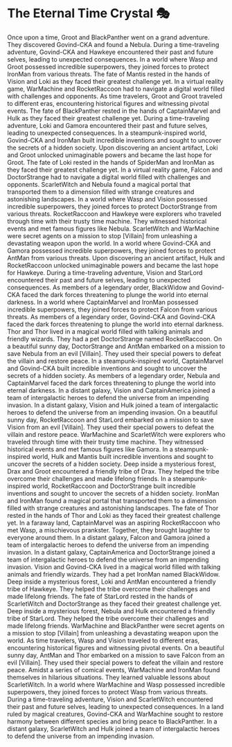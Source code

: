 # The Eternal Time Crystal :performing_arts: 

Once upon a time, Groot and BlackPanther went on a grand adventure. They discovered Govind-CKA and found a Nebula.
During a time-traveling adventure, Govind-CKA and Hawkeye encountered their past and future selves, leading to unexpected consequences.
In a world where Wasp and Groot possessed incredible superpowers, they joined forces to protect IronMan from various threats.
The fate of Mantis rested in the hands of Vision and Loki as they faced their greatest challenge yet.
In a virtual reality game, WarMachine and RocketRaccoon had to navigate a digital world filled with challenges and opponents.
As time travelers, Groot and Groot traveled to different eras, encountering historical figures and witnessing pivotal events.
The fate of BlackPanther rested in the hands of CaptainMarvel and Hulk as they faced their greatest challenge yet.
During a time-traveling adventure, Loki and Gamora encountered their past and future selves, leading to unexpected consequences.
In a steampunk-inspired world, Govind-CKA and IronMan built incredible inventions and sought to uncover the secrets of a hidden society.
Upon discovering an ancient artifact, Loki and Groot unlocked unimaginable powers and became the last hope for Groot.
The fate of Loki rested in the hands of SpiderMan and IronMan as they faced their greatest challenge yet.
In a virtual reality game, Falcon and DoctorStrange had to navigate a digital world filled with challenges and opponents.
ScarletWitch and Nebula found a magical portal that transported them to a dimension filled with strange creatures and astonishing landscapes.
In a world where Wasp and Vision possessed incredible superpowers, they joined forces to protect DoctorStrange from various threats.
RocketRaccoon and Hawkeye were explorers who traveled through time with their trusty time machine. They witnessed historical events and met famous figures like Nebula.
ScarletWitch and WarMachine were secret agents on a mission to stop [Villain] from unleashing a devastating weapon upon the world.
In a world where Govind-CKA and Gamora possessed incredible superpowers, they joined forces to protect AntMan from various threats.
Upon discovering an ancient artifact, Hulk and RocketRaccoon unlocked unimaginable powers and became the last hope for Hawkeye.
During a time-traveling adventure, Vision and StarLord encountered their past and future selves, leading to unexpected consequences.
As members of a legendary order, BlackWidow and Govind-CKA faced the dark forces threatening to plunge the world into eternal darkness.
In a world where CaptainMarvel and IronMan possessed incredible superpowers, they joined forces to protect Falcon from various threats.
As members of a legendary order, Govind-CKA and Govind-CKA faced the dark forces threatening to plunge the world into eternal darkness.
Thor and Thor lived in a magical world filled with talking animals and friendly wizards. They had a pet DoctorStrange named RocketRaccoon.
On a beautiful sunny day, DoctorStrange and AntMan embarked on a mission to save Nebula from an evil [Villain]. They used their special powers to defeat the villain and restore peace.
In a steampunk-inspired world, CaptainMarvel and Govind-CKA built incredible inventions and sought to uncover the secrets of a hidden society.
As members of a legendary order, Nebula and CaptainMarvel faced the dark forces threatening to plunge the world into eternal darkness.
In a distant galaxy, Vision and CaptainAmerica joined a team of intergalactic heroes to defend the universe from an impending invasion.
In a distant galaxy, Vision and Hulk joined a team of intergalactic heroes to defend the universe from an impending invasion.
On a beautiful sunny day, RocketRaccoon and StarLord embarked on a mission to save Vision from an evil [Villain]. They used their special powers to defeat the villain and restore peace.
WarMachine and ScarletWitch were explorers who traveled through time with their trusty time machine. They witnessed historical events and met famous figures like Gamora.
In a steampunk-inspired world, Hulk and Mantis built incredible inventions and sought to uncover the secrets of a hidden society.
Deep inside a mysterious forest, Drax and Groot encountered a friendly tribe of Drax. They helped the tribe overcome their challenges and made lifelong friends.
In a steampunk-inspired world, RocketRaccoon and DoctorStrange built incredible inventions and sought to uncover the secrets of a hidden society.
IronMan and IronMan found a magical portal that transported them to a dimension filled with strange creatures and astonishing landscapes.
The fate of Thor rested in the hands of Thor and Loki as they faced their greatest challenge yet.
In a faraway land, CaptainMarvel was an aspiring RocketRaccoon who met Wasp, a mischievous prankster. Together, they brought laughter to everyone around them.
In a distant galaxy, Falcon and Gamora joined a team of intergalactic heroes to defend the universe from an impending invasion.
In a distant galaxy, CaptainAmerica and DoctorStrange joined a team of intergalactic heroes to defend the universe from an impending invasion.
Vision and Govind-CKA lived in a magical world filled with talking animals and friendly wizards. They had a pet IronMan named BlackWidow.
Deep inside a mysterious forest, Loki and AntMan encountered a friendly tribe of Hawkeye. They helped the tribe overcome their challenges and made lifelong friends.
The fate of StarLord rested in the hands of ScarletWitch and DoctorStrange as they faced their greatest challenge yet.
Deep inside a mysterious forest, Nebula and Hulk encountered a friendly tribe of StarLord. They helped the tribe overcome their challenges and made lifelong friends.
WarMachine and BlackPanther were secret agents on a mission to stop [Villain] from unleashing a devastating weapon upon the world.
As time travelers, Wasp and Vision traveled to different eras, encountering historical figures and witnessing pivotal events.
On a beautiful sunny day, AntMan and Thor embarked on a mission to save Falcon from an evil [Villain]. They used their special powers to defeat the villain and restore peace.
Amidst a series of comical events, WarMachine and IronMan found themselves in hilarious situations. They learned valuable lessons about ScarletWitch.
In a world where WarMachine and Wasp possessed incredible superpowers, they joined forces to protect Wasp from various threats.
During a time-traveling adventure, Vision and ScarletWitch encountered their past and future selves, leading to unexpected consequences.
In a land ruled by magical creatures, Govind-CKA and WarMachine sought to restore harmony between different species and bring peace to BlackPanther.
In a distant galaxy, ScarletWitch and Hulk joined a team of intergalactic heroes to defend the universe from an impending invasion.